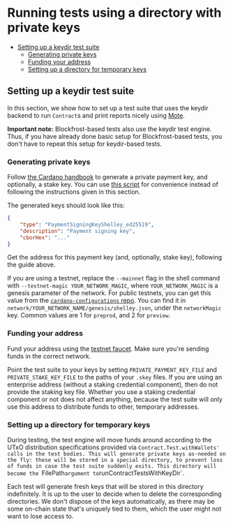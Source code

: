 # Running tests using a directory with private keys

<!-- START doctoc generated TOC please keep comment here to allow auto update -->
<!-- DON'T EDIT THIS SECTION, INSTEAD RE-RUN doctoc TO UPDATE -->

- [Setting up a keydir test suite](#setting-up-a-keydir-test-suite)
  - [Generating private keys](#generating-private-keys)
  - [Funding your address](#funding-your-address)
  - [Setting up a directory for temporary keys](#setting-up-a-directory-for-temporary-keys)

<!-- END doctoc generated TOC please keep comment here to allow auto update -->

## Setting up a keydir test suite

In this section, we show how to set up a test suite that uses the keydir backend
to run `Contract`s and print reports nicely using [Mote][mote].

**Important note:** Blockfrost-based tests also use the keydir test engine.
Thus, if you have already done basic setup for Blockfrost-based tests, you don't
have to repeat this setup for keydir-based tests.

### Generating private keys

Follow [the Cardano handbook][cardano-handbook-keys-addresses] to generate a
private payment key, and optionally, a stake key. You can use [this
script][ctl-generate-keys] for convenience instead of following the instructions
given in this section.

The generated keys should look like this:

```json
{
    "type": "PaymentSigningKeyShelley_ed25519",
    "description": "Payment signing key",
    "cborHex": "..."
}
```

Get the address for this payment key (and, optionally, stake key), following the
guide above.

If you are using a testnet, replace the `--mainnet` flag in the shell command
with `--testnet-magic YOUR_NETWORK_MAGIC`, where `YOUR_NETWORK_MAGIC` is a
genesis parameter of the network. For public testnets, you can get this value
from the [`cardano-configurations` repo][cardano-configurations]. You can find
it in `network/YOUR_NETWORK_NAME/genesis/shelley.json`, under the `networkMagic`
key. Common values are 1 for `preprod`, and 2 for `preview`.

### Funding your address

Fund your address using the [testnet faucet][testnet-faucet]. Make sure you're
sending funds in the correct network.

Point the test suite to your keys by setting `PRIVATE_PAYMENT_KEY_FILE` and
`PRIVATE_STAKE_KEY_FILE` to the paths of your `.skey` files. If you are using an
enterprise address (without a staking credential component), then do not provide
the staking key file. Whether you use a staking credential component or not does
not affect anything, because the test suite will only use this address to
distribute funds to other, temporary addresses.

### Setting up a directory for temporary keys

During testing, the test engine will move funds around according to the UTxO
distribution specifications provided via `Contract.Test.withWallets' calls in
the test bodies. This will generate private keys as-needed on the fly: these
will be stored in a special directory, to prevent loss of funds in case the test
suite suddenly exits. This directory will become the `FilePath` argument to
`runContractTestsWithKeyDir`.

Each test will generate fresh keys that will be stored in this directory
indefinitely. It is up to the user to decide when to delete the corresponding
directories. We don't dispose of the keys automatically, as there may be some
on-chain state that's uniquely tied to them, which the user might not want to
lose access to.

[mote]: https://github.com/garyb/purescript-mote
[cardano-handbook-keys-addresses]: https://developers.cardano.org/docs/stake-pool-course/handbook/keys-addresses
[ctl-generate-keys]: https://github.com/Plutonomicon/cardano-transaction-lib/blob/develop/scripts/generate-keys.sh
[cardano-configurations]: https://github.com/input-output-hk/cardano-configurations
[testnet-faucet]: https://docs.cardano.org/cardano-testnet/tools/faucet
